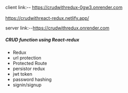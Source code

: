 client link:--
https://crudwithredux-0gw3.onrender.com<br></br>
https://crudwithreact-redux.netlify.app/

server link:--https://crudwithredux.onrender.com
<h5>CRUD function using React-redux</h5>
<ul>
  <li>Redux</li>
  <li>url protection</li>
  <li>Protected Route</li>
  <li>persistor redux</li>
  <li>jwt token</li>
  <li>password hashing</li>
  <li>signin/signup</li>
</ul>
